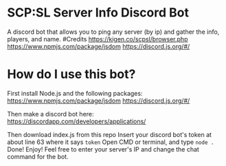 # SCP:SL Server Info Discord Bot
A discord bot that allows you to ping any server (by ip) and gather the info, players, and name.
#Credits
https://kigen.co/scpsl/browser.php
https://www.npmjs.com/package/jsdom
https://discord.js.org/#/
# How do I use this bot?
First install Node.js and the following packages:
https://www.npmjs.com/package/jsdom
https://discord.js.org/#/

Then make a discord bot here:
https://discordapp.com/developers/applications/

Then download index.js from this repo
Insert your discord bot's token at about line 63 where it says `token`
Open CMD or terminal, and type `node .`
Done! Enjoy! Feel free to enter your server's IP and change the chat command for the bot.